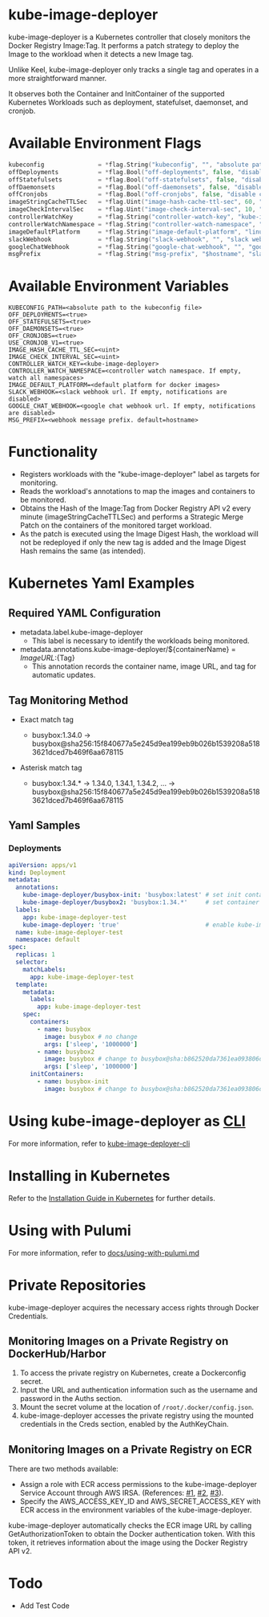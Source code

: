 # kube-image-deployer

kube-image-deployer is a Kubernetes controller that closely monitors the Docker Registry Image:Tag. It performs a patch strategy to deploy the Image to the workload when it detects a new Image tag.

Unlike Keel, kube-image-deployer only tracks a single tag and operates in a more straightforward manner.

It observes both the Container and InitContainer of the supported Kubernetes Workloads such as deployment, statefulset, daemonset, and cronjob.

# Available Environment Flags
```go
kubeconfig               = *flag.String("kubeconfig", "", "absolute path to the kubeconfig file")
offDeployments           = *flag.Bool("off-deployments", false, "disable deployments")
offStatefulsets          = *flag.Bool("off-statefulsets", false, "disable statefulsets")
offDaemonsets            = *flag.Bool("off-daemonsets", false, "disable daemonsets")
offCronjobs              = *flag.Bool("off-cronjobs", false, "disable cronjobs")
imageStringCacheTTLSec   = *flag.Uint("image-hash-cache-ttl-sec", 60, "image hash cache TTL in seconds")
imageCheckIntervalSec    = *flag.Uint("image-check-interval-sec", 10, "image check interval in seconds")
controllerWatchKey       = *flag.String("controller-watch-key", "kube-image-deployer", "controller watch key")
controllerWatchNamespace = *flag.String("controller-watch-namespace", "", "controller watch namespace. If empty, watch all namespaces")
imageDefaultPlatform     = *flag.String("image-default-platform", "linux/amd64", "default platform for docker images")
slackWebhook             = *flag.String("slack-webhook", "", "slack webhook url. If empty, notifications are disabled")
googleChatWebhook        = *flag.String("google-chat-webhook", "", "google chat webhook url. If empty, notifications are disabled")
msgPrefix                = *flag.String("msg-prefix", "$hostname", "slack message prefix. default=hostname")
```

# Available Environment Variables
```shell
KUBECONFIG_PATH=<absolute path to the kubeconfig file>
OFF_DEPLOYMENTS=<true>
OFF_STATEFULSETS=<true>
OFF_DAEMONSETS=<true>
OFF_CRONJOBS=<true>
USE_CRONJOB_V1=<true>
IMAGE_HASH_CACHE_TTL_SEC=<uint>
IMAGE_CHECK_INTERVAL_SEC=<uint>
CONTROLLER_WATCH_KEY=<kube-image-deployer>
CONTROLLER_WATCH_NAMESPACE=<controller watch namespace. If empty, watch all namespaces>
IMAGE_DEFAULT_PLATFORM=<default platform for docker images>
SLACK_WEBHOOK=<slack webhook url. If empty, notifications are disabled>
GOOGLE_CHAT_WEBHOOK=<google chat webhook url. If empty, notifications are disabled>
MSG_PREFIX=<webhook message prefix. default=hostname>
```

# Functionality
* Registers workloads with the "kube-image-deployer" label as targets for monitoring.
* Reads the workload's annotations to map the images and containers to be monitored.
* Obtains the Hash of the Image:Tag from Docker Registry API v2 every minute (imageStringCacheTTLSec) and performs a Strategic Merge Patch on the containers of the monitored target workload.
* As the patch is executed using the Image Digest Hash, the workload will not be redeployed if only the new tag is added and the Image Digest Hash remains the same (as intended).

# Kubernetes Yaml Examples
## Required YAML Configuration
* metadata.label.kube-image-deployer
  * This label is necessary to identify the workloads being monitored.
* metadata.annotations.kube-image-deployer/${containerName} = ${ImageURL}:${Tag}
  * This annotation records the container name, image URL, and tag for automatic updates.

## Tag Monitoring Method
* Exact match tag
  * busybox:1.34.0 -> busybox@sha256:15f840677a5e245d9ea199eb9b026b1539208a5183621dced7b469f6aa678115

* Asterisk match tag
  * busybox:1.34.* -> 1.34.0, 1.34.1, 1.34.2, ... -> busybox@sha256:15f840677a5e245d9ea199eb9b026b1539208a5183621dced7b469f6aa678115

## Yaml Samples
### Deployments
```yaml
apiVersion: apps/v1
kind: Deployment
metadata:
  annotations:
    kube-image-deployer/busybox-init: 'busybox:latest' # set init container update
    kube-image-deployer/busybox2: 'busybox:1.34.*'     # set container update
  labels:
    app: kube-image-deployer-test
    kube-image-deployer: 'true'                        # enable kube-image-deployer
  name: kube-image-deployer-test
  namespace: default
spec:
  replicas: 1
  selector:
    matchLabels:
      app: kube-image-deployer-test
  template:
    metadata:
      labels:
        app: kube-image-deployer-test
    spec:
      containers:
        - name: busybox
          image: busybox # no change
          args: ['sleep', '1000000']
        - name: busybox2
          image: busybox # change to busybox@sha:b862520da7361ea093806d292ce355188ae83f21e8e3b2a3ce4dbdba0a230f83
          args: ['sleep', '1000000']
      initContainers:
        - name: busybox-init
          image: busybox # change to busybox@sha:b862520da7361ea093806d292ce355188ae83f21e8e3b2a3ce4dbdba0a230f83
```
# Using kube-image-deployer as [CLI](cli)
For more information, refer to [kube-image-deployer-cli](cli)

# Installing in Kubernetes
Refer to the [Installation Guide in Kubernetes](docs/install-in-kubernetes.md) for further details.

# Using with Pulumi
For more information, refer to [docs/using-with-pulumi.md](docs/using-with-pulumi.md)

# Private Repositories
kube-image-deployer acquires the necessary access rights through Docker Credentials.

## Monitoring Images on a Private Registry on DockerHub/Harbor
1. To access the private registry on Kubernetes, create a Dockerconfig secret.
1. Input the URL and authentication information such as the username and password in the Auths section.
1. Mount the secret volume at the location of `/root/.docker/config.json`.
1. kube-image-deployer accesses the private registry using the mounted credentials in the Creds section, enabled by the AuthKeyChain.

## Monitoring Images on a Private Registry on ECR
There are two methods available:
* Assign a role with ECR access permissions to the kube-image-deployer Service Account through AWS IRSA. (References: [#1](https://docs.aws.amazon.com/eks/latest/userguide/iam-roles-for-service-accounts.html), [#2](https://docs.aws.amazon.com/ko_kr/AmazonECR/latest/userguide/ECR_on_EKS.html), [#3](https://aws.amazon.com/ko/blogs/opensource/introducing-fine-grained-iam-roles-service-accounts/)).
* Specify the AWS_ACCESS_KEY_ID and AWS_SECRET_ACCESS_KEY with ECR access in the environment variables of the kube-image-deployer.

kube-image-deployer automatically checks the ECR image URL by calling GetAuthorizationToken to obtain the Docker authentication token. With this token, it retrieves information about the image using the Docker Registry API v2.


# Todo
* Add Test Code
